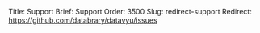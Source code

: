 Title: Support
Brief: Support
Order: 3500
Slug: redirect-support
Redirect: https://github.com/databrary/datavyu/issues
